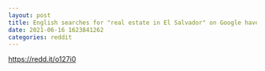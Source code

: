 ```yaml
--- 
layout: post 
title: English searches for "real estate in El Salvador" on Google have skyrocketed to levels never seen before, following the passage of the #LeyBitcoin. 
date: 2021-06-16 1623841262 
categories: reddit 
--- 
```

https://redd.it/o127i0